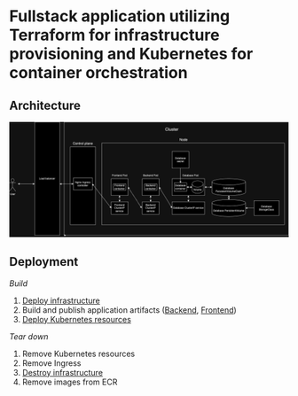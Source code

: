 # Fullstack application utilizing Terraform for infrastructure provisioning and Kubernetes for container orchestration

## Architecture

![architecture](infrastructure/environments/dev//k8s/chart/architecture.png)

## Deployment

_Build_

1. [Deploy infrastructure](.github/workflows/dev-deploy-infra.yaml)
2. Build and publish application artifacts ([Backend](.github/workflows/dev-build-backend.yaml), [Frontend](.github/workflows/dev-build-frontend.yaml))
3. [Deploy Kubernetes resources](.github/workflows/dev-deploy-application.yaml)

_Tear down_

1. Remove Kubernetes resources
2. Remove Ingress
3. [Destroy infrastructure](.github/workflows/dev-destroy-infra.yaml)
4. Remove images from ECR
